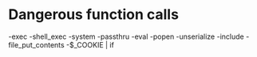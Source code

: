 # Dangerous function calls
-exec
-shell_exec
-system
-passthru
-eval
-popen
-unserialize
-include
-file_put_contents
-$_COOKIE | if
